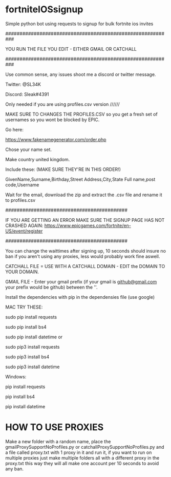 # fortniteIOSsignup
Simple python bot using requests to signup for bulk fortnite ios invites

###########################################################

YOU RUN THE FILE YOU EDIT - EITHER GMAIL OR CATCHALL

###########################################################

Use common sense, any issues shoot me a discord or twitter message.

Twitter: @SL34K

Discord: Sleak#4391

Only needed if you are using profiles.csv version
\/\/\/\/\/\/

MAKE SURE TO CHANGES THE PROFILES.CSV so you get a fresh set of usernames so you wont be blocked by EPIC.

Go here:

https://www.fakenamegenerator.com/order.php

Chose your name set.

Make country united kingdom.

Include these: (MAKE SURE THEY'RE IN THIS ORDER!)

GivenName,Surname,Birthday,Street Address,City,State Full name,post code,Username

Wait for the email, download the zip and extract the .csv file and rename it to profiles.csv


###########################################

IF YOU ARE GETTING AN ERROR MAKE SURE THE SIGNUP PAGE HAS NOT CRASHED AGAIN: https://www.epicgames.com/fortnite/en-US/event/register

###########################################

You can change the waittimes after signing up, 10 seconds should insure no ban if you aren't using any proxies, less would probably work fine aswell.

CATCHALL FILE = USE WITH A CATCHALL DOMAIN - EDIT the DOMAIN TO YOUR DOMAIN.

GMAIL FILE - Enter your gmail prefix (if your gmail is github@gmail.com your prefix would be github) between the ''.

Install the dependencies with pip in the dependensies file (use google)

MAC TRY THESE:

sudo pip install requests

sudo pip install bs4

sudo pip install datetime
or

sudo pip3 install requests

sudo pip3 install bs4

sudo pip3 install datetime


Windows:

pip install requests

pip install bs4

pip install datetime

# HOW TO USE PROXIES
Make a new folder with a random name, place the gmailProxySupportNoProfiles.py or catchallProxySupportNoProfiles.py and a file called proxy.txt with 1 proxy in it and run it, if you want to run on multiple proxies just make multiple folders all with a different proxy in the proxy.txt this way they will all make one account per 10 seconds to avoid any ban.

